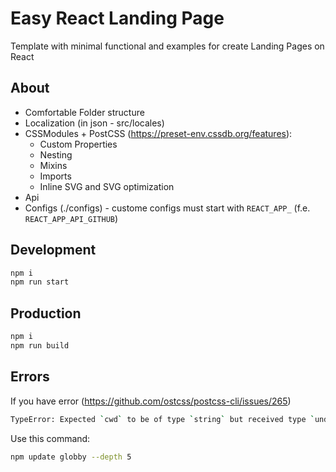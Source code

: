 # Easy React Landing Page

Template with minimal functional and examples for create Landing Pages on React

## About

* Сomfortable Folder structure
* Localization (in json - src/locales)
* CSSModules + PostCSS (https://preset-env.cssdb.org/features):
  * Custom Properties
  * Nesting
  * Mixins
  * Imports
  * Inline SVG and SVG optimization
* Api
* Configs (./configs) - custome configs must start with `REACT_APP_` (f.e. `REACT_APP_API_GITHUB`)

## Development

```bash
npm i
npm run start
```

## Production

```bash
npm i
npm run build
```

## Errors

If you have error (https://github.com/ostcss/postcss-cli/issues/265)
```bash
TypeError: Expected `cwd` to be of type `string` but received type `undefined`
```

Use this command:
```bash
npm update globby --depth 5
```
